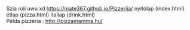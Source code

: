 Szia roli
uwu xd
 https://mate367.github.io/Pizzerija/
nyitólap (index.html)
étlap (pizza.html)
itallap (drink.html)
<br>
Példa pizzéria : http://pizzamamma.hu/
